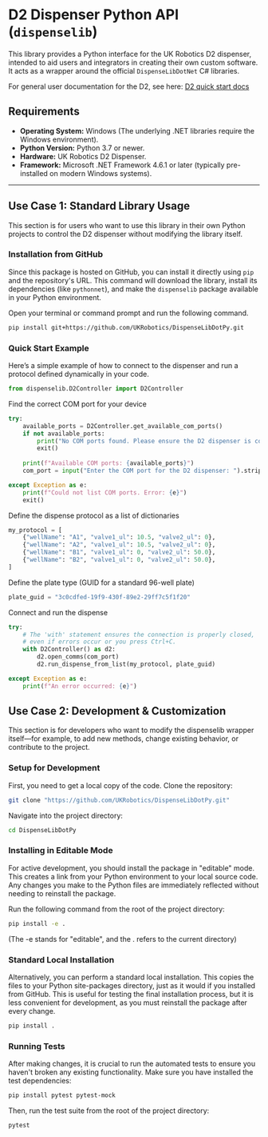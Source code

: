 # D2 Dispenser Python API (`dispenselib`)

This library provides a Python interface for the UK Robotics D2 dispenser, intended to aid users and integrators in creating their own custom software. It acts as a wrapper around the official `DispenseLibDotNet` C# libraries.

For general user documentation for the D2, see here: [D2 quick start docs](https://ukrobotics.tech/docs/d2dispenser/quick-start/)

## Requirements

* **Operating System:** Windows (The underlying .NET libraries require the Windows environment).
* **Python Version:** Python 3.7 or newer.
* **Hardware:** UK Robotics D2 Dispenser.
* **Framework:** Microsoft .NET Framework 4.6.1 or later (typically pre-installed on modern Windows systems).

---

## Use Case 1: Standard Library Usage

This section is for users who want to use this library in their own Python projects to control the D2 dispenser without modifying the library itself.

### Installation from GitHub

Since this package is hosted on GitHub, you can install it directly using `pip` and the repository's URL. This command will download the library, install its dependencies (like `pythonnet`), and make the `dispenselib` package available in your Python environment.

Open your terminal or command prompt and run the following command.

```bash
pip install git+https://github.com/UKRobotics/DispenseLibDotPy.git
```

### Quick Start Example

Here’s a simple example of how to connect to the dispenser and run a protocol defined dynamically in your code.

```python
from dispenselib.D2Controller import D2Controller
```

Find the correct COM port for your device

```python
try:
    available_ports = D2Controller.get_available_com_ports()
    if not available_ports:
        print("No COM ports found. Please ensure the D2 dispenser is connected.")
        exit()
    
    print(f"Available COM ports: {available_ports}")
    com_port = input("Enter the COM port for the D2 dispenser: ").strip()

except Exception as e:
    print(f"Could not list COM ports. Error: {e}")
    exit()
```

Define the dispense protocol as a list of dictionaries

```python
my_protocol = [
    {"wellName": "A1", "valve1_ul": 10.5, "valve2_ul": 0},
    {"wellName": "A2", "valve1_ul": 10.5, "valve2_ul": 0},
    {"wellName": "B1", "valve1_ul": 0, "valve2_ul": 50.0},
    {"wellName": "B2", "valve1_ul": 0, "valve2_ul": 50.0},
]
```

Define the plate type (GUID for a standard 96-well plate)

```python
plate_guid = "3c0cdfed-19f9-430f-89e2-29ff7c5f1f20"
```

Connect and run the dispense

```python
try:
    # The 'with' statement ensures the connection is properly closed,
    # even if errors occur or you press Ctrl+C.
    with D2Controller() as d2:
        d2.open_comms(com_port)
        d2.run_dispense_from_list(my_protocol, plate_guid)

except Exception as e:
    print(f"An error occurred: {e}")
```

## Use Case 2: Development & Customization

This section is for developers who want to modify the dispenselib wrapper itself—for example, to add new methods, change existing behavior, or contribute to the project.

### Setup for Development

First, you need to get a local copy of the code. Clone the repository:

```bash
git clone "https://github.com/UKRobotics/DispenseLibDotPy.git"
```

Navigate into the project directory:

```bash
cd DispenseLibDotPy
```

### Installing in Editable Mode

For active development, you should install the package in "editable" mode. This creates a link from your Python environment to your local source code. Any changes you make to the Python files are immediately reflected without needing to reinstall the package.

Run the following command from the root of the project directory:

```bash
pip install -e .
```

(The -e stands for "editable", and the . refers to the current directory)

### Standard Local Installation

Alternatively, you can perform a standard local installation. This copies the files to your Python site-packages directory, just as it would if you installed from GitHub. This is useful for testing the final installation process, but it is less convenient for development, as you must reinstall the package after every change.

```bash
pip install .
```

### Running Tests

After making changes, it is crucial to run the automated tests to ensure you haven't broken any existing functionality. Make sure you have installed the test dependencies:

```bash
pip install pytest pytest-mock
```

Then, run the test suite from the root of the project directory:

```bash
pytest
```
